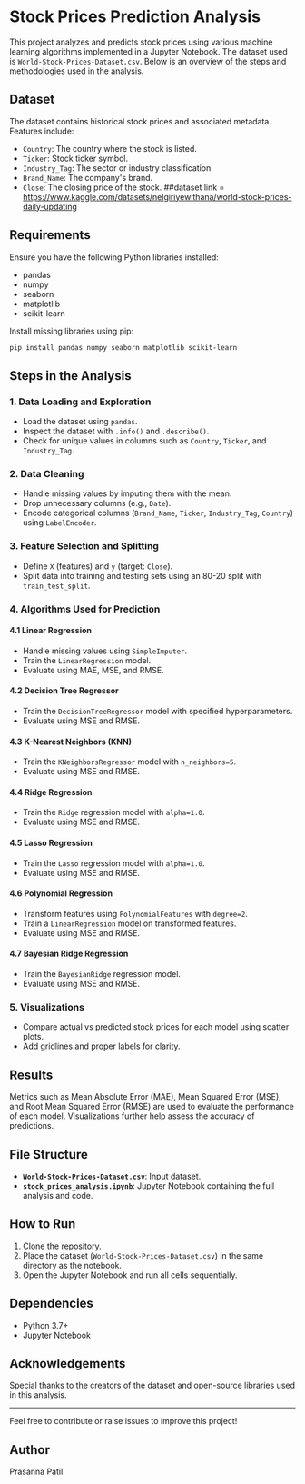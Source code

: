 # Stock Prices Prediction Analysis

This project analyzes and predicts stock prices using various machine learning algorithms implemented in a Jupyter Notebook. The dataset used is `World-Stock-Prices-Dataset.csv`. Below is an overview of the steps and methodologies used in the analysis.

## Dataset
The dataset contains historical stock prices and associated metadata. Features include:
- `Country`: The country where the stock is listed.
- `Ticker`: Stock ticker symbol.
- `Industry_Tag`: The sector or industry classification.
- `Brand_Name`: The company's brand.
- `Close`: The closing price of the stock.
  ##dataset link = https://www.kaggle.com/datasets/nelgiriyewithana/world-stock-prices-daily-updating

## Requirements
Ensure you have the following Python libraries installed:
- pandas
- numpy
- seaborn
- matplotlib
- scikit-learn

Install missing libraries using pip:
```bash
pip install pandas numpy seaborn matplotlib scikit-learn
```

## Steps in the Analysis

### 1. Data Loading and Exploration
- Load the dataset using `pandas`.
- Inspect the dataset with `.info()` and `.describe()`.
- Check for unique values in columns such as `Country`, `Ticker`, and `Industry_Tag`.

### 2. Data Cleaning
- Handle missing values by imputing them with the mean.
- Drop unnecessary columns (e.g., `Date`).
- Encode categorical columns (`Brand_Name`, `Ticker`, `Industry_Tag`, `Country`) using `LabelEncoder`.

### 3. Feature Selection and Splitting
- Define `X` (features) and `y` (target: `Close`).
- Split data into training and testing sets using an 80-20 split with `train_test_split`.

### 4. Algorithms Used for Prediction

#### 4.1 Linear Regression
- Handle missing values using `SimpleImputer`.
- Train the `LinearRegression` model.
- Evaluate using MAE, MSE, and RMSE.

#### 4.2 Decision Tree Regressor
- Train the `DecisionTreeRegressor` model with specified hyperparameters.
- Evaluate using MSE and RMSE.

#### 4.3 K-Nearest Neighbors (KNN)
- Train the `KNeighborsRegressor` model with `n_neighbors=5`.
- Evaluate using MSE and RMSE.

#### 4.4 Ridge Regression
- Train the `Ridge` regression model with `alpha=1.0`.
- Evaluate using MSE and RMSE.

#### 4.5 Lasso Regression
- Train the `Lasso` regression model with `alpha=1.0`.
- Evaluate using MSE and RMSE.

#### 4.6 Polynomial Regression
- Transform features using `PolynomialFeatures` with `degree=2`.
- Train a `LinearRegression` model on transformed features.
- Evaluate using MSE and RMSE.

#### 4.7 Bayesian Ridge Regression
- Train the `BayesianRidge` regression model.
- Evaluate using MSE and RMSE.

### 5. Visualizations
- Compare actual vs predicted stock prices for each model using scatter plots.
- Add gridlines and proper labels for clarity.

## Results
Metrics such as Mean Absolute Error (MAE), Mean Squared Error (MSE), and Root Mean Squared Error (RMSE) are used to evaluate the performance of each model. Visualizations further help assess the accuracy of predictions.

## File Structure
- **`World-Stock-Prices-Dataset.csv`**: Input dataset.
- **`stock_prices_analysis.ipynb`**: Jupyter Notebook containing the full analysis and code.

## How to Run
1. Clone the repository.
2. Place the dataset (`World-Stock-Prices-Dataset.csv`) in the same directory as the notebook.
3. Open the Jupyter Notebook and run all cells sequentially.

## Dependencies
- Python 3.7+
- Jupyter Notebook


## Acknowledgements

Special thanks to the creators of the dataset and open-source libraries used in this analysis.

---

Feel free to contribute or raise issues to improve this project!

## Author
Prasanna Patil
